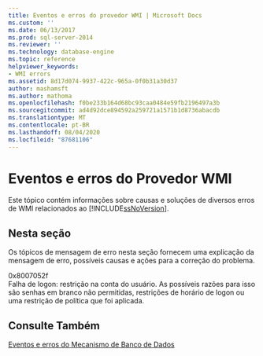 ```yaml
---
title: Eventos e erros do provedor WMI | Microsoft Docs
ms.custom: ''
ms.date: 06/13/2017
ms.prod: sql-server-2014
ms.reviewer: ''
ms.technology: database-engine
ms.topic: reference
helpviewer_keywords:
- WMI errors
ms.assetid: 8d17d074-9937-422c-965a-0f0b31a30d37
author: mashamsft
ms.author: mathoma
ms.openlocfilehash: f0be233b164d68bc93caa0484e59fb2196497a3b
ms.sourcegitcommit: ad4d92dce894592a259721a1571b1d8736abacdb
ms.translationtype: MT
ms.contentlocale: pt-BR
ms.lasthandoff: 08/04/2020
ms.locfileid: "87681106"
---
```

# <a name="wmi-provider-events-and-errors"></a>Eventos e erros do Provedor WMI
  Este tópico contém informações sobre causas e soluções de diversos erros de WMI relacionados ao [!INCLUDE[ssNoVersion](../../includes/ssnoversion-md.md)].  
  
## <a name="in-this-section"></a>Nesta seção  
 Os tópicos de mensagem de erro nesta seção fornecem uma explicação da mensagem de erro, possíveis causas e ações para a correção do problema.  
  
 0x8007052f  
 Falha de logon: restrição na conta do usuário. As possíveis razões para isso são senhas em branco não permitidas, restrições de horário de logon ou uma restrição de política que foi aplicada.  
  
## <a name="see-also"></a>Consulte Também  
 [Eventos e erros do Mecanismo de Banco de Dados](../../relational-databases/native-client-ole-db-errors/errors.md)  
  
  

